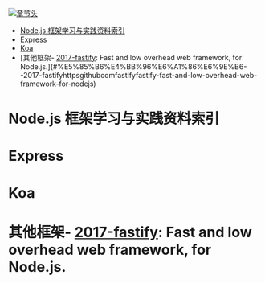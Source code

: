 [![章节头](https://parg.co/UGo)](https://parg.co/b4z) 
 - [Node.js 框架学习与实践资料索引](#nodejs-%E6%A1%86%E6%9E%B6%E5%AD%A6%E4%B9%A0%E4%B8%8E%E5%AE%9E%E8%B7%B5%E8%B5%84%E6%96%99%E7%B4%A2%E5%BC%95)
- [Express](#express)
- [Koa](#koa)
- [其他框架- [2017-fastify](https://github.com/fastify/fastify): Fast and low overhead web framework, for Node.js.](#%E5%85%B6%E4%BB%96%E6%A1%86%E6%9E%B6--2017-fastifyhttpsgithubcomfastifyfastify-fast-and-low-overhead-web-framework-for-nodejs) 

# Node.js 框架学习与实践资料索引
# Express
# Koa
# 其他框架- [2017-fastify](https://github.com/fastify/fastify): Fast and low overhead web framework, for Node.js.